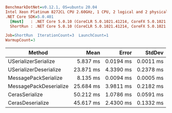 ``` ini

BenchmarkDotNet=v0.12.1, OS=ubuntu 20.04
Intel Xeon Platinum 8272CL CPU 2.60GHz, 1 CPU, 2 logical and 2 physical cores
.NET Core SDK=5.0.401
  [Host]   : .NET Core 5.0.10 (CoreCLR 5.0.1021.41214, CoreFX 5.0.1021.41214), X64 RyuJIT
  ShortRun : .NET Core 5.0.10 (CoreCLR 5.0.1021.41214, CoreFX 5.0.1021.41214), X64 RyuJIT

Job=ShortRun  IterationCount=3  LaunchCount=1  
WarmupCount=3  

```
|                 Method |      Mean |     Error |    StdDev |
|----------------------- |----------:|----------:|----------:|
|   USerializerSerialize |  5.837 ms | 0.0194 ms | 0.0011 ms |
| USerializerDeserialize | 23.871 ms | 4.3390 ms | 0.2378 ms |
|   MessagePackSerialize |  8.135 ms | 0.0094 ms | 0.0005 ms |
| MessagePackDeserialize | 25.684 ms | 3.9811 ms | 0.2182 ms |
|         CerasSerialize | 50.212 ms | 1.0786 ms | 0.0591 ms |
|       CerasDeserialize | 45.617 ms | 2.4300 ms | 0.1332 ms |
